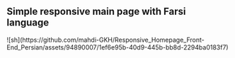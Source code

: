 
<h2>
  Simple responsive main page with Farsi language
</h2>
![sh](https://github.com/mahdi-GKH/Responsive_Homepage_Front-End_Persian/assets/94890007/1ef6e95b-40d9-445b-bb8d-2294ba0183f7)
